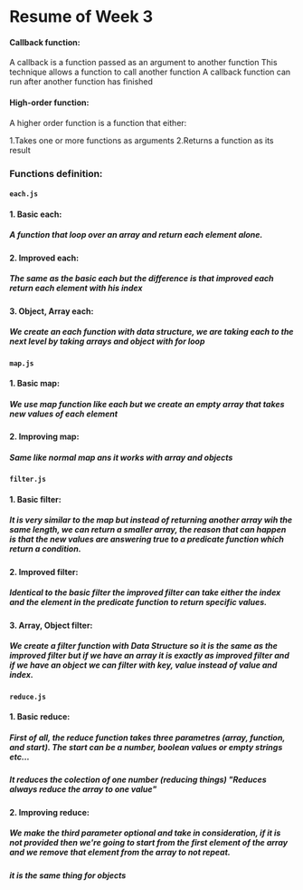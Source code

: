 # Resume of Week 3

#### Callback function:

A callback is a function passed as an argument to another function
This technique allows a function to call another function
A callback function can run after another function has finished

#### High-order function:

A higher order function is a function that either:

1.Takes one or more functions as arguments
2.Returns a function as its result

### Functions definition:

#### `each.js`

#### 1. Basic each:

##### A function that loop over an array and return each element alone.

#### 2. Improved each:

##### The same as the basic each but the difference is that improved each return each element with his index

#### 3. Object, Array each:

##### We create an each function with data structure, we are taking each to the next level by taking arrays and object with for loop

#### `map.js`

#### 1. Basic map:

##### We use map function like each but we create an empty array that takes new values of each element

#### 2. Improving map:

##### Same like normal map ans it works with array and objects

#### `filter.js`

#### 1. Basic filter:

##### It is very similar to the map but instead of returning another array wih the same length, we can return a smaller array, the reason that can happen is that the new values are answering true to a predicate function which return a condition.

#### 2. Improved filter:

##### Identical to the basic filter the improved filter can take either the index and the element in the predicate function to return specific values.

#### 3. Array, Object filter:

##### We create a filter function with Data Structure so it is the same as the improved filter but if we have an array it is exactly as improved filter and if we have an object we can filter with key, value instead of value and index.

#### `reduce.js`

#### 1. Basic reduce:

##### First of all, the reduce function takes three parametres (array, function, and start). The start can be a number, boolean values or empty strings etc...

##### It reduces the colection of one number (reducing things) "Reduces always reduce the array to one value"

#### 2. Improving reduce:

##### We make the third parameter optional and take in consideration, if it is not provided then we're going to start from the first element of the array and we remove that element from the array to not repeat.
##### it is the same thing for objects
